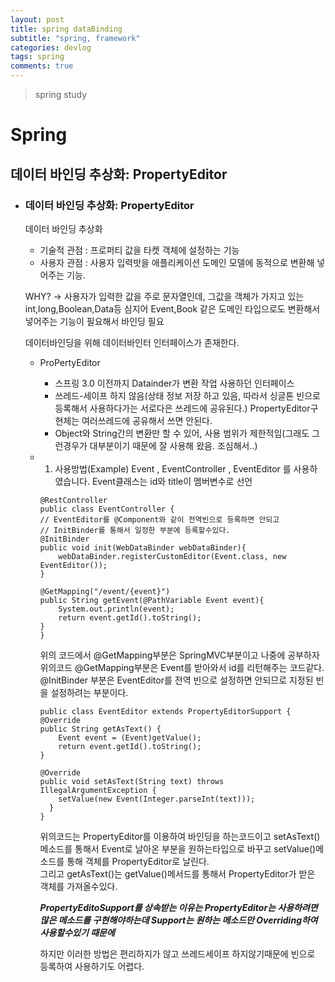 ```yaml
---
layout: post
title: spring dataBinding
subtitle: "spring, framework"
categories: devlog
tags: spring
comments: true
---
```

> spring study

# Spring

## 데이터 바인딩 추상화: PropertyEditor

* ### 데이터 바인딩 추상화: PropertyEditor

  데이터 바인딩 추상화  
    * 기술적 관점 : 프로퍼티 값을 타켓 객체에 설정하는 기능
    * 사용자 관점 : 사용자 입력밧을 애플리케이션 도메인 모델에 동적으로 변환해 넣어주는 기능.  
  
  WHY? -> 사용자가 입력한 값을 주로 문자열인데, 그값을 객체가 가지고 있는 int,long,Boolean,Data등 심지어 Event,Book 같은 도메인 타입으로도 변환해서 넣어주는 기능이 필요해서 바인딩 필요 

  데이터바인딩을 위해 데이터바인터 인터페이스가 존재한다.

  * ProPertyEditor
    * 스프링 3.0 이전까지 Datainder가 변환 작업 사용하던 인터페이스 
    * 쓰레드-세이프 하지 않음(상태 정보 저장 하고 있음, 따라서 싱글톤 빈으로 등록해서 사용하다가는 서로다은 쓰레드에 공유된다.)
      PropertyEditor구현체는 여러쓰레드에 공유해서 쓰면 안된다. 
    * Object와 String간의 변환만 할 수 있어, 사용 범위가 제한적임(그래도 그런경우가 대부분이기 때문에 잘 사용해 왔음. 조심해서..)

  * 1. 사용방법(Example)
    Event , EventController , EventEditor 를 사용하였습니다.
    Event클래스는 id와 title이 멤버변수로 선언

    ```
    @RestController
    public class EventController {
    // EventEditor를 @Component와 같이 전역빈으로 등록하면 안되고
    // InitBinder를 통해서 일정한 부분에 등록할수있다.
    @InitBinder
    public void init(WebDataBinder webDataBinder){
        webDataBinder.registerCustomEditor(Event.class, new EventEditor());
    }

    @GetMapping("/event/{event}")
    public String getEvent(@PathVariable Event event){
        System.out.println(event);
        return event.getId().toString();
    }
    }
    ```
    위의 코드에서 @GetMapping부분은 SpringMVC부분이고 나중에 공부하자  
    위의코드 @GetMapping부분은 Event를 받아와서 id를 리턴해주는 코드같다.  
    @InitBinder 부분은 EventEditor를 전역 빈으로 설정하면 안되므로 지정된 빈을 설정하려는 부분이다. 


    ```
    public class EventEditor extends PropertyEditorSupport {
    @Override
    public String getAsText() {
        Event event = (Event)getValue();
        return event.getId().toString();
    }

    @Override
    public void setAsText(String text) throws IllegalArgumentException {
        setValue(new Event(Integer.parseInt(text)));
      }
    }
    ```
    위의코드는 PropertyEditor를 이용하여 바인딩을 하는코드이고  setAsText()메소드를 통해서 Event로 날아온 부분을 원하는타입으로 바꾸고 setValue()메소드를 통해 객체를 PropertyEditor로 날린다.  
    그리고 getAsText()는 getValue()메서드를 통해서 PropertyEditor가 받은 객체를 가져올수있다.

    ***PropertyEditoSupport를 상속받는 이유는 PropertyEditor는 사용하려면 많은 메소드를 구현해야하는데 Support는 원하는 메소드만 Overriding하여 사용할수있기 때문에***

    하지만 이러한 방법은 편리하지가 않고 쓰레드세이프 하지않기때문에 빈으로 등록하여 사용하기도 어렵다.

  